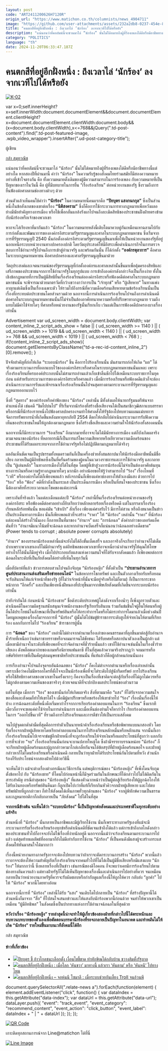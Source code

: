 ```yaml
---
layout: post
code: "ART2411200626H7120R"
origin_url: "https://www.matichon.co.th/columnists/news_4904711"
image: "https://github.com/user-attachments/assets/232a2db8-0237-454e-877e-04dba7ef80a5"
title: "คนตกสีที่อยู่อีกฝั่งหนึ่ง : ถึงเวลาไล่ ‘นักร้อง’ ลงจากเวทีไปได้หรือยัง"
description: "แน่นอนว่าที่คอลัมน์นี้จะชวนมาไล่ “นักร้อง” นั้นไม่ได้หมายถึงผู้ที่ร้องเพลงได้ดีหรือมีอาชีพทางนี้แต่อย่างใด หากสองปีที่ผ่านมานี้ คำว่า “นักร้อง”"
category: "POLITICS"
language: "th"
date: 2024-11-20T06:33:47.187Z
---
```


# คนตกสีที่อยู่อีกฝั่งหนึ่ง : ถึงเวลาไล่ ‘นักร้อง’ ลงจากเวทีไปได้หรือยัง

[![](https://www.matichon.co.th/wp-content/uploads/2024/11/K-02-728x520.jpg "K-02")](https://www.matichon.co.th/wp-content/uploads/2024/11/K-02.jpg)

var x=0;self.innerHeight?x=self.innerWidth:document.documentElement&&document.documentElement.clientHeight?x=document.documentElement.clientWidth:document.body&&(x=document.body.clientWidth),x<=768&&jQuery(".td-post-content").find(".td-post-featured-image, .wpb\_video\_wrapper").insertAfter(".ud-post-category-title");

ผู้เขียน

[กล้า สมุทวณิช](https://www.matichon.co.th/columnist/%e0%b8%81%e0%b8%a5%e0%b9%89%e0%b8%b2-%e0%b8%aa%e0%b8%a1%e0%b8%b8%e0%b8%97%e0%b8%a7%e0%b8%93%e0%b8%b4%e0%b8%8a)

แน่นอนว่าที่คอลัมน์นี้จะชวนมาไล่ “นักร้อง” นั้นไม่ได้หมายถึงผู้ที่ร้องเพลงได้ดีหรือมีอาชีพทางนี้แต่อย่างใด หากสองปีที่ผ่านมานี้ คำว่า “นักร้อง” ในความรับรู้ของสังคมไทยร่วมสมัยก็มีสองความหมายอย่างที่เข้าใจตรงกัน คือ ทั้งความหมายดั้งเดิมของผู้มีความสามารถในการร้องเพลง กับความหมายที่เป็นปัญหาของเราในวันนี้ คือ ผู้ที่มีบทบาทในการยื่น “เรื่องร้องเรียน” ต่อหน่วยงานของรัฐ ซึ่งรวมถึงการยื่นฟ้องต่อศาลตามช่องทางต่างๆ ด้วย

ส่วนตัวแล้วเห็นคนใช้คำว่า **“นักร้อง”** ในความหมายนี้คนแรกคือ **“ปิยบุตร แสงกนกกุล”** ซึ่งเป็นส่วนหนึ่งในข้อสังเกตของเขาต่อเรื่อง **“นิติสงคราม”** ซึ่งก็คือการใช้กระบวนการทางกฎหมายเพื่อหวังผลอย่างมีนัยสำคัญทางการเมือง หรือใช้เพื่อกลั่นแกล้งรังแกไปจนถึงละเมิดสิทธิของประชาชนฝั่งฝ่ายตรงข้ามกับนักร้องหรือเจ้าของพวกเขา

หากจะไล่เรียงหาที่มากันแล้ว “นักร้อง” ในความหมายหลังนี้เติบโตมาควบคู่กันเหมือนเหาฉลามไปกับการก่อตั้งและพัฒนาการขององค์กรอิสระตามรัฐธรรมนูญและศาลในระบบกฎหมายมหาชน ซึ่งเริ่มจากการที่รัฐธรรมนูญปี 2540 นั้นก่อตั้งองค์กรอิสระตามรัฐธรรมนูญขึ้นมาเพื่อให้เป็นหน่วยงานของรัฐที่อยู่นอกเหนือระบบหน่วยงานทางปกครองปกติ โดยวัตถุประสงค์ให้มีอิสระเพื่อดำเนินภารกิจในการตรวจสอบการใช้อำนาจรัฐไปจนถึงการเข้าสู่อำนาจรัฐ และพร้อมกันนั้น ก็ได้ก่อตั้ง **“องค์กรตุลาการ”** คือศาลในระบบกฎหมายมหาชน คือศาลปกครองและศาลรัฐธรรมนูญขึ้นมาด้วย

วัตถุประสงค์และเจตนารมณ์ของรัฐธรรมนูญที่ก่อตั้งองค์กรและศาลเหล่านั้นขึ้นมาเพื่อคุ้มครองสิทธิและเสรีภาพของประชาชนจากการใช้อำนาจรัฐในทุกรูปแบบ การเข้าถึงองค์กรดังกล่าวจึงเป็นเรื่องง่าย ทั้งในเชิงข้อกฎหมายที่การเป็นผู้มีสิทธิยื่นเรื่องร้องเรียนต่อองค์กรอิสระหรือฟ้องคดีต่อศาลในระบบกฎหมายมหาชนนั้น จะพิจารณาด้วยมาตรวัดที่กว้างขวางกว่าการเป็น “เจ้าทุกข์” หรือ “ผู้เสียหาย” ในทางแพ่งอาญาแต่เดิมซึ่งเป็นเรื่องเฉพาะตัว ให้รวมไปถึงกรณีที่ความเดือดร้อนเสียหายตามข้อร้องเรียนนั้นเป็นเรื่องที่กระทบต่อประชาชนโดยส่วนรวมด้วย นอกจากนี้การดำเนินการร้องเรียนไปจนถึงการดำเนินคดีต่อศาลในระบบกฎหมายมหาชนนั้นก็ไม่จำเป็นต้องอาศัยทนายความหรือที่ปรึกษาทางกฎหมาย รวมถึงแทบไม่มีค่าใช้จ่ายใดๆ ที่ศาลหรือหน่วยงานของรัฐนั้นเรียกเก็บ เว้นแต่เป็นการฟ้องคดีปกครองบางเรื่องเท่านั้น

Advertisement var ud\_screen\_width = document.body.clientWidth; var content\_inline\_2\_script\_ads\_show = false || ( ud\_screen\_width >= 1140 ) || ( ud\_screen\_width >= 1019 && ud\_screen\_width < 1140 ) || ( ud\_screen\_width >= 768 && ud\_screen\_width < 1019 ) || ( ud\_screen\_width < 768 ) ; if(!content\_inline\_2\_script\_ads\_show){ document.getElementsByClassName("td-a-rec-id-content\_inline\_2")\[0\].remove(); }

ปัจจัยสำคัญที่ก่อให้เกิด “ระบอบนักร้อง” ขึ้น คือการไปร้องเรียนนั้น มันสามารถก่อให้เกิด “ผล” ได้จริงตามกระบวนการที่ออกแบบไว้ขององค์กรอิสระหรือศาลในระบบกฎหมายมหาชนนั่นแหละ เพราะเรื่องร้องเรียนที่ครบองค์ประกอบนั้นไม่สามารถอ่านแล้วเก็บเข้าลิ้นชักไปได้เหมือนระบบราชการในยุคก่อน แต่สำหรับกระบวนการขององค์กรอิสระหรือศาลแล้ว เมื่อมีการร้องเรียนหรือฟ้องคดีแล้วก็จะต้องดำเนินกระบวนการรับและพิจารณาเรื่องร้องเรียนนั้นไปจนสุดทางตามกระบวนการที่รัฐธรรมนูญและกฎหมายออกแบบไว้

ซึ่งที่ “สุดทาง” ของคำร้องหรือคำฟ้องของ “นักร้อง” เหล่านั้น มีทั้งส่งผลให้นายกรัฐมนตรีพ้นจากตำแหน่งได้ เช่นคดี “ชิมไปบ่นไป” ที่ริเริ่มจากนักร้องที่สร้างชื่อเสียงจนได้เป็นสมาชิกวุฒิสภาแบบสรรหา หรือกรณีที่นักร้องรายหนึ่งไปฟ้องศาลปกครองจนทำให้ศาลสั่งให้รัฐต้องไปทบทวนแผนแม่บทการจัดการทรัพยากรน้ำที่เกิดขึ้นหลังมหาอุทกภัยปี 2554 ตีตกให้กลับไปดำเนินกระบวนการรับฟังความเห็นของประชาชนใหม่ให้ถูกต้องตามกฎหมาย ซึ่งก็สร้างชื่อเสียงและความย่ามใจให้นักร้องทั้งสองคนนั้น

นอกจากนี้ก็มีกระบวนการ “ร้องเรียน” อีกมากมายที่อาจจะไม่ได้มีนัยทางการเมือง แต่ก็บังเกิดผลจริงตามเจตนาของนักร้อง ที่หลายกรณีก็เป็นการแก้ไขความเสียหายหรือเยียวยาความเดือดร้อนของประชาชนที่ได้รับผลกระทบจากการใช้อำนาจรัฐหรือไม่ปฏิบัติตามกฎหมายได้จริงๆ

ผลอันเห็นชัดเจนเป็นรูปธรรมทั้งหมดรวมกันก็เป็นเครื่องช่วยสั่งสมสถาปนาให้นักร้องมืออาชีพนั้นมีชื่อเสียง กลายเป็นผู้มีอิทธิพลซึ่งเป็นที่ครั่นคร้ามของผู้คนในแวดวงราชการและการใช้อำนาจรัฐ และกลายเป็น “ผู้เล่นหลัก” ในทางการเมืองไปได้ในที่สุด โดยผู้ที่เข้าสู่วงการนักร้องนี้ไม่จำเป็นต้องอาศัยต้นทุนทางการเงินหรือความรู้ทางกฎหมายใดๆ มากนัก อย่างน้อยขอให้รู้ว่าสามารถไป “ร้อง” เรื่องไหนที่ “เวที” หรือองค์กรใดได้ก็เพียงพอแล้ว หลังจากนั้นก็เพียงแค่หาช่องทางให้ตัวเองมีแสง ด้วยการไป “ร้อง” หรือ “ฟ้อง” คดีที่กำลังเป็นกระแส เป็นประเด็นการเมือง หรือเป็นที่สนใจของประชาชน ซึ่งเรื่องนี้ต้องอาศัยทั้งระยะเวลาและโชคของแต่ละกรณี

เพราะอันที่จริงแล้ว ในแต่ละเดือนแต่ละปี “นักร้อง” เหล่านี้ยื่นเรื่องร้องเรียนต่อหน่วยงานของรัฐ องค์กรอิสระ หรือฟ้องคดีต่อศาลอย่างถี่ยิบเรียกว่าหลักหลายร้อยเรื่องหรือคดี แต่ในบรรดาเรื่องร้องเรียนหลักร้อยพันนั้น ขอแค่มัน “เข้าเป้า” สักเรื่อง เพียงแค่ศาลรับไว้ มีการไต่สวน หรือถึงขนาดเป็นข่าวเป็นประเด็นทางการเมือง นั่นก็เพียงพอแล้วที่จะสร้าง “ราคา” ให้ “นักร้อง” เหล่านั้น “ราคา” ที่นักร้องแต่ละคนได้สร้างไว้นั้นเอง ก็กลายเป็นที่มาของ “อำนาจ” และ “การฉ้อฉล” ดังคำกล่าวของลอร์ดแอ็คตันที่ว่า “อำนาจมีแนวโน้มที่จะฉ้อฉล และหากอำนาจเบ็ดเสร็จก็แน่นอนว่าฉ้อฉลอย่างเด็ดขาด” (Power tends to corrupt ; absolute power corrupts absolutely)

“อำนาจ” ของบรรดานักร้องเหล่านี้แม้จะยังไม่ได้ถึงขั้นเบ็ดเสร็จ และเอาจริงก็จะเรียกว่าอำนาจก็ไม่เต็มปากเพราะพวกเขาเองก็ไม่มีอำนาจรัฐ แต่อิทธิพลของพวกเขาที่อาจเหนี่ยวนำอำนาจรัฐให้คุณให้โทษอย่างไรก็ได้นั้นก็มีอยู่จริง เมื่อไปประกอบกับแสงแห่งความสนใจที่ได้รับจากสังคมแล้ว ก็เพียงพอต่อการฉ้อฉลในระดับที่เป็นภัยสังคมได้อย่างที่เห็นในทุกวันนี้

เมื่อสัปดาห์ที่แล้ว ข่าวการสอบสวนไปจนถึงจับกุม “นักร้องหญิง” ที่ตั้งตัวเป็น **“ประธานอำนวยการศูนย์ประสานงานส่งเสริมเครือข่ายออนไลน์”** ในข้อหากรรโชกทรัพย์ และเป็นตัวกลางเรียกรับหรือยอมจะรับสินบนให้แก่เจ้าหน้าที่ของรัฐ (ที่ไม่ว่าเจ้าหน้าที่นั้นจะมีอยู่จริงหรือไม่ก็ตาม) ก็เป็นการกระชากหน้ากาก “อีกครั้ง” และเป็นเพียงหนึ่งฝีหนองที่ปะทุขึ้นมาจากพิษภัยสังคมที่เกิดขึ้นจากระบอบนักร้องเท่านั้น

ถ้ายังจำกันได้ ก่อนหน้านี้ “นักร้องชาย” ชื่อดังระดับประเทศผู้โด่งดังจากเรื่องน้ำๆ ก็เพิ่งถูกรวบตัวและดำเนินคดีในความผิดฐานสนับสนุนเจ้าพนักงานของรัฐเรียกรับสินบน ร่วมกันข่มขืนใจผู้อื่นให้ตนหรือผู้อื่นได้ประโยชน์ในลักษณะที่เป็นทรัพย์สินหรือให้กระทำการใดหรือไม่กระทำการใดมาแล้วเมื่อช่วงต้นปี โดยมูลเหตุของเรื่องก็มาจากการที่ “นักร้อง” ผู้นั้นได้ไปข่มขู่ข้าราชการระดับสูงให้จ่ายเงินให้ตามที่เรียกร้อง แลกกับการไม่ไป “ร้องเรียน” ข้าราชการผู้นั้น

การ **“ฉ้อฉล”** ของ “นักร้อง” เหล่านี้ไม่ต่างจากตำนานเรื่องเล่าของคนธรรมดาที่ลุกขึ้นมาต่อสู้กับอำนาจชั่วร้ายที่เหนือกว่าเช่นราชาทรราชหรือจอมมารจนได้ชัยชนะ ได้รับยศหรือสถาปนาตัวเองเป็นผู้กล้า แต่เมื่อเขามีอำนาจในระดับที่เพียงพอที่จะกำจัดอำนาจที่ชั่วร้ายนั้นแล้ว เขาก็ใช้อำนาจเช่นนั้นในเรื่องชั่วร้ายเสียเอง ดังพล็อตเดาง่ายของเกมหรือนิยายแฟนตาซี ที่ในที่สุดแล้วความจริงปรากฏว่า จอมมารหรือกษัตริย์ทรราชที่เป็นศัตรูต่อมนุษยชาติหรือประชาชนนั้น ที่แท้แล้วก็คือผู้กล้าคนก่อนนั่นเอง

การเรืองอำนาจไปจนถึงจุดจบอันฉ้อฉลของ “นักร้อง” ก็คงไม่ต่างจากตำนานหรือเรื่องเล่าเหล่านั้น เพราะเชื่อว่าคงไม่มีหรอกใครที่ตั้งใจจะเป็นนักร้องเพื่อที่จะไต่ระดับไปสู่นักรีดทรัพย์ การไปร้องเรียนหรือใช้สิทธิทางศาลของพวกเขาในครั้งแรกๆ ก็คงจะเป็นเรื่องที่เขาคิดจะต่อสู้กับเรื่องที่ไม่ถูกไม่ควรหรือไม่ถูกต้องตามความเห็นของเขาจริงๆ ด้วยเจตนาดีที่จะปกป้องผลประโยชน์ของส่วนรวม

แต่ในที่สุด เมื่อการ “ร้อง” ของเขานั้นก่อให้เกิดผลจริง สิ่งที่ตามมาคือ “แสง” ที่ได้รับจากความสนใจของสื่อและสังคมก็ทำให้เขาได้ใจ เมื่อมีผู้มาปรึกษาหรือขอร้องให้เขาช่วยไป “ร้อง” เรื่องนั้นเรื่องนี้ให้บ้าง การฉ้อฉลระดับที่หนึ่งคือเริ่มหากำไรจากการเรียกร้องค่าตอบแทนในการ “ร้องเรียน” ซึ่งแรกทีเดียวก็อาจจะขอแค่ค่าใช้จ่ายในการดำเนินการ และเมื่อเห็นช่องย่ามใจก็หากำไร เรียกร้องค่าตอบแทนในการ “ออกไปขึ้นเวที” ที่รวมถึงการไปร้องเรียนและการตีข่าวให้เป็นกระแสสังคม

จนไปสู่จุดตกต่ำดำมืดที่สุดคือการทำตัวเป็นนายหน้าค้าเรื่องร้องเรียนหรือข้อพิพาทแบบนกสองหัว โดยรับเรื่องจากฝ่ายผู้เสียหายโดยเรียกค่าตอบแทนในการไปร้องเรียนหลักหมื่นหรือหลักแสน จากนั้นก็เอาเรื่องร้องเรียนนั้นไปเจรจาข่มขู่อีกฝ่ายหนึ่งที่จะถูกร้องเรียนให้จ่ายเงินหรือผลประโยชน์ที่สูงกว่า แลกกับการที่จะช่วย “จบ” เรื่องร้องเรียนนั้นก่อนจะบานปลายใหญ่โต ซึ่งถ้ามีจรรยาบรรณหน่อย “นักร้อง” ก็จะเรียกฝ่ายผู้เดือดร้อนและผู้ถูกกล่าวหามาไกล่เกลี่ยกันจนได้ข้อสรุปที่ฝ่ายผู้เดือดร้อนพอใจ และฝ่ายผู้กล่าวหาก็ไม่โดนร้องเรียนหรือดำเนินคดี กลายเป็นว่าทุกฝ่ายได้รับประโยชน์กันไปตามที่หวัง ส่วนนักร้องก็รับประโยชน์จากสองฝ่ายไปด้วยวิธีนี้

จะเห็นได้ว่า แม้จะต่างเรื่องต่างกรณีและวิธีการกัน แต่พฤติการณ์ของ “นักร้องหญิง” ที่เพิ่งโดนจับกุมตั้งข้อหาไป กับ “นักร้องชาย” ที่โดนไปก่อนหน้านี้ก็มีจุดร่วมกันในลักษณะที่ได้กล่าวไปไม่ได้ผิดกันในสาระสำคัญ กรณีล่าสุดของ “นักร้องหญิง” ที่แสดงตัวฉากหน้าว่าเป็นผู้ต่อสู้เรียกร้องให้ผู้ถูกฉ้อโกงให้ได้รับเงินทองหรือทรัพย์สินคืนมา ก็ถูกเปิดโปงว่าที่แท้ก็เรียกกินหัวคิวจากฝ่ายผู้เสียหาย และไปตบทรัพย์ฝ่ายที่ถูกกล่าวหา ก็ทำให้สังคมได้เห็นภาพทั่วทุกด้านของ “นักร้อง” จากผู้พิทักษ์ความเป็นธรรมและกฎหมายกติกาก็กลับกลายเป็น “ภัยสังคม” ไปได้ในที่สุด

**จากกรณีข้างต้น จะเห็นได้ว่า “ระบอบนักร้อง” นี้เป็นปัญหาต่อสังคมและประเทศชาติในทุกระดับอย่างแท้จริง**

ส่วนหนึ่งที่ “นักร้อง” นั้นกลายเป็นอาชีพและมีผู้เรียกใช้งาน นั่นก็เพราะทางภาครัฐเองที่แม้จะมีกระบวนการรับเรื่องร้องเรียนร้องทุกข์หรือดำเนินคดีที่ชัดเจนเข้าถึงได้แล้ว แต่การเข้าถึงกลไกดังกล่าวของประชาชนทั่วไปก็อาจจะยังไม่ใช่เรื่องที่ง่ายนักอยู่ดี นอกจากนี้แม้ว่าจะร้องเรียนตามกระบวนการไปแล้ว แต่สุดท้ายผลลัพธ์ที่ออกมาก็ยังไม่ดีเท่ากับการใช้งาน “นักร้อง” ที่เป็นคนดังมีแสงผู้จะสร้างกระแสสังคมให้หันมาสนใจได้มากกว่า

เรื่องนี้หน่วยงานทางภาครัฐอาจจะต้องไปทบทวนว่าถ้าเราจะตัดกระบวนการสร้าง “นักร้อง” พวกนี้แล้ว เราอาจจะต้องให้ความสำคัญกับเรื่องร้องเรียนจากคนทั่วไปที่ไม่ได้เป็นผู้มีชื่อเสียงหรือมีแสงแบบ “นักร้อง” ให้มากกว่านี้ ซึ่งหลายเรื่องที่เป็นข่าว เช่นกรณีของดิไอคอน ก็จะพบว่าเคยมีการร้องเรียนไปตามช่องทางอันควรแล้ว แต่ทางฝ่ายรัฐก็ไม่ได้เห็นปัญหาของเรื่องนี้และดำเนินการไปอย่างที่ควร จนเหมือนกลายเป็นว่าหน่วยงานภาครัฐที่ควรจะรับผิดชอบหรือกำกับดูแลเรื่องนี้ให้ถูกให้ควร กลับส่ง “ลูกค้า” ไปให้ “นักร้อง” พวกนี้โดยทางอ้อม

นอกจากนี้การที่ “นักร้อง” เหล่านี้ได้รับ “แสง” จนเติบโตไปกลายเป็น “นักร้อง” ที่สร้างปัญหานี้ได้ ส่วนหนึ่งก็มาจาก “สื่อ” ที่ไปสนใจเสนอข่าวและให้แสงกับนักร้องพวกนี้ก่อนด้วย จนทำให้พวกเขาเป็นเหมือน “ผู้มีอิทธิพล” ในสังคมซึ่งเป็นปากทางแห่งการใช้อำนาจฉ้อฉลในที่สุดด้วย

**หวังว่าเรื่อง “นักร้องหญิง” รายล่าสุดนี้น่าจะทำให้ผู้เกี่ยวข้องสองฝ่ายที่กล่าวไปนี้ได้ตระหนักและทบทวนบทบาทของตัวเองเพื่อตัดตอนบรรดานักร้องที่รอจะกลายเป็นปัญหาในอนาคต และทำหมันไม่ให้เกิด “นักร้อง” รายใหม่ขึ้นมาบนเวทีสังคมนี้ได้อีก**

กล้า สมุทวณิช

#### ข่าวที่เกี่ยวข้อง

*   [![](https://www.matichon.co.th/wp-content/uploads/2024/11/GcuSr4ba88.jpg)ปิยบุตร ชี้ ก้าวไกลชนะเลือกตั้ง เงื่อนไขชี้ขาด ทำทักษิณได้กลับบ้าน ขวางส้มตั้งรัฐบาล](https://www.matichon.co.th/politics/news_4906674)
*   [![](https://www.matichon.co.th/wp-content/uploads/2024/11/Z-2.jpg)คนตกสีที่อยู่อีกฝั่งหนึ่ง : เมื่อโลก ‘หันขวา’ มาทางนี้ แล้วเรา ‘หันตาม’ หรือ ‘หันหนี’ ไปทางไหน](https://www.matichon.co.th/columnists/news_4892926)
*   [![](https://www.matichon.co.th/wp-content/uploads/2024/11/J-2.jpg)คนตกสีที่อยู่อีกฝั่งหนึ่ง – จอห์นนี โซมาลี : เมื่อระบบช่วยกันเลี้ยง Troll จนอ้วนพี](https://www.matichon.co.th/columnists/news_4881683)

document.querySelectorAll(".relate-news a").forEach(function(element) { element.addEventListener("click", function() { var dataIndex = this.getAttribute("data-index"); var dataUrl = this.getAttribute("data-url"); dataLayer.push({ "event": "track\_event", "event\_category": "recommend\_content", "event\_action": "click\_button", "event\_label": dataIndex + " | " + dataUrl }); }); });

[![QR Code](https://www.matichon.co.th/wp-content/uploads/2023/07/wob1371z.jpg)](https://lin.ee/ht0nDxX)

เกาะติดทุกสถานการณ์จาก Line@matichon ได้ที่นี่

[![Line Image](https://www.matichon.co.th/wp-content/uploads/2023/07/th.png)](https://lin.ee/ht0nDxX)